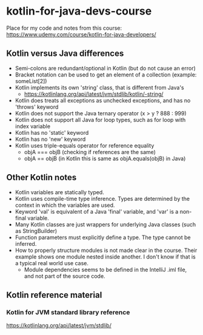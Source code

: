 # kotlin-for-java-devs-course
Place for my code and notes from this course: https://www.udemy.com/course/kotlin-for-java-developers/

## Kotlin versus Java differences
* Semi-colons are redundant/optional in Kotlin (but do not cause an error)
* Bracket notation can be used to get an element of a collection (example: someList[2])
* Kotlin implements its own 'string' class, that is different from Java's
  * https://kotlinlang.org/api/latest/jvm/stdlib/kotlin/-string/
* Kotlin does treats all exceptions as unchecked exceptions, and has no 'throws' keyword
* Kotlin does not support the Java ternary operator (x > y ? 888 : 999)
* Kotlin does not support all Java for loop types, such as for loop with index variable
* Kotlin has no 'static' keyword
* Kotlin has no 'new' keyword
* Kotlin uses triple-equals operator for reference equality
  * objA === objB (checking if references are the same)
  * objA == objB  (in Kotlin this is same as objA.equals(objB) in Java)


## Other Kotlin notes
* Kotlin variables are statically typed.
* Kotlin uses compile-time type inference. Types are determined by the context in which the variables are used.
* Keyword 'val' is equivalent of a Java 'final' variable, and 'var' is a non-final variable.
* Many Kotlin classes are just wrappers for underlying Java classes (such as StringBuilder)
* Function parameters must explicitly define a type. The type cannot be inferred.
* How to properly structure modules is not made clear in the course. Their example shows one module nested inside another. I don't know if that is a typical real world use case.
  * Module dependencies seems to be defined in the IntelliJ .iml file, and not part of the source code.

## Kotlin reference material

### Kotlin for JVM standard library reference
https://kotlinlang.org/api/latest/jvm/stdlib/
